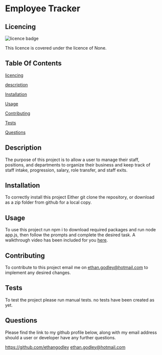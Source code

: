 # Employee Tracker 

## Licencing
![licence badge](https://img.shields.io/badge/licence-None-brightgreen) 
 
This licence is covered under the licence of None. 

## Table Of Contents
[licencing](#licencing) 

[description](#description) 

[Installation](#installation) 

[Usage](#usage) 

[Contributing](#contributing) 

[Tests](#tests) 

[Questions](#questions) 

## Description
The purpose of this project is to allow a user to manage their staff, positions, and departments to organize their business and keep track of staff intake, progression, salary, role transfer, and staff exits.  

## Installation
To correctly install this project Either git clone the repository, or download as a zip folder from github for a local copy.

## Usage
To use this project run npm i to download required packages and run node app.js, then follow the prompts and complete the desired task. A walkthrough video has been included for you [here](https://watch.screencastify.com/v/lCYup7iy0qUzolo4bKtp). 

## Contributing 
To contribute to this project email me on ethan.godley@hotmail.com to implement any desired changes.  

## Tests
To test the project please run manual tests. no tests have been created as yet.  
 
## Questions 
Please find the link to my github profile below, along with my email address should a user or developer have any further questions. 

https://github.com/ethangodley ethan.godley@hotmail.com
